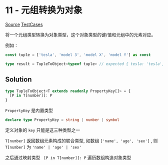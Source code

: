 # 11 - 元组转换为对象

[Source](https://github.com/lybenson/ts-checker/blob/master/src/11-easy-tuple-to-object/template.ts) [TestCases](https://github.com/lybenson/ts-checker/blob/master/src/11-easy-tuple-to-object/test-cases.ts)

将一个元组类型转换为对象类型，这个对象类型的键/值和元组中的元素对应。

例如：

```ts
const tuple = ['tesla', 'model 3', 'model X', 'model Y'] as const

type result = TupleToObject<typeof tuple> // expected { tesla: 'tesla', 'model 3': 'model 3', 'model X': 'model X', 'model Y': 'model Y'}
```

## Solution

```ts
type TupleToObject<T extends readonly PropertyKey[]> = {
  [P in T[number]]: P
}
```

`PropertyKey` 是内置类型

```ts
declare type PropertyKey = string | number | symbol
```

定义对象的 `key` 只能是这三种类型之一

`T[number]` 返回数组元素构成的联合类型, 如数组 `['name', 'age', 'sex']` , 则 `T[number]` 为 `'name' | 'age' | 'sex'`

之后通过映射类型 ` [P in T[number]]: P` 遍历数组构造对象类型
